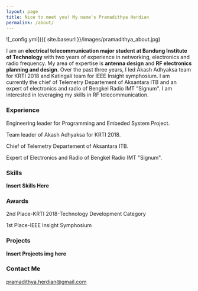 ```yaml
---
layout: page
title: Nice to meet you! My name's Pramadithya Herdian
permalink: /about/
---
```

![_config.yml]({{ site.baseurl }}/images/pramadithya_about.jpg)

I am an **electrical telecommunication major student at Bandung Institute of Technology** with two years of experience in networking, electronics and radio frequency. My area of expertise is **antenna design** and **RF electronics planning and design**. Over the past three years, I led Akash Adhyaksa team for KRTI 2018 and Katingali team for IEEE Insight symphosium. I am currently the chief of Telemetry Departement of Aksantara ITB and an expert of electronics and radio of Bengkel Radio IMT "Signum". I am interested in leveraging my skills in RF telecommunication. 

### Experience

Engineering leader for Programming and Embeded System Project.

Team leader of Akash Adhyaksa for KRTI 2018.

Chief of Telemetry Departement of Aksantara ITB.

Expert of Electronics and Radio of Bengkel Radio IMT "Signum".

### Skills

**Insert Skills Here**

### Awards

2nd Place-KRTI 2018-Technology Development Category

1st Place-IEEE Insight Symphosium

### Projects

**Insert Projects img here**

### Contact Me

[pramadithya.herdian@gmail.com](mailto:pramadithya.herdian@gmail.com)

